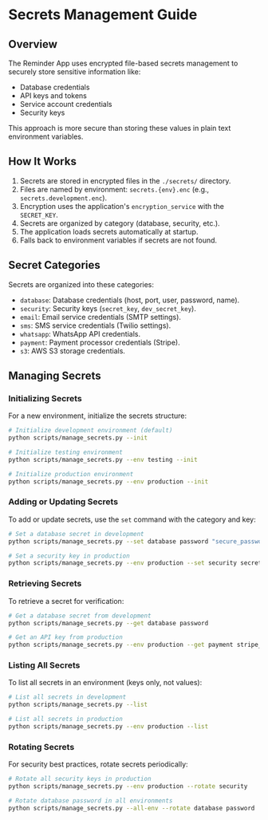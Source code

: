 # Secrets Management Guide

## Overview

The Reminder App uses encrypted file-based secrets management to securely store sensitive information like:

- Database credentials
- API keys and tokens
- Service account credentials
- Security keys

This approach is more secure than storing these values in plain text environment variables.

## How It Works

1. Secrets are stored in encrypted files in the `./secrets/` directory.
2. Files are named by environment: `secrets.{env}.enc` (e.g., `secrets.development.enc`).
3. Encryption uses the application's `encryption_service` with the `SECRET_KEY`.
4. Secrets are organized by category (database, security, etc.).
5. The application loads secrets automatically at startup.
6. Falls back to environment variables if secrets are not found.

## Secret Categories

Secrets are organized into these categories:

- `database`: Database credentials (host, port, user, password, name).
- `security`: Security keys (`secret_key`, `dev_secret_key`).
- `email`: Email service credentials (SMTP settings).
- `sms`: SMS service credentials (Twilio settings).
- `whatsapp`: WhatsApp API credentials.
- `payment`: Payment processor credentials (Stripe).
- `s3`: AWS S3 storage credentials.

## Managing Secrets

### Initializing Secrets

For a new environment, initialize the secrets structure:

```bash
# Initialize development environment (default)
python scripts/manage_secrets.py --init

# Initialize testing environment
python scripts/manage_secrets.py --env testing --init

# Initialize production environment
python scripts/manage_secrets.py --env production --init
```

### Adding or Updating Secrets

To add or update secrets, use the `set` command with the category and key:

```bash
# Set a database secret in development
python scripts/manage_secrets.py --set database password "secure_password123"

# Set a security key in production
python scripts/manage_secrets.py --env production --set security secret_key "production_secret_key_value"
```

### Retrieving Secrets

To retrieve a secret for verification:

```bash
# Get a database secret from development
python scripts/manage_secrets.py --get database password

# Get an API key from production
python scripts/manage_secrets.py --env production --get payment stripe_api_key
```

### Listing All Secrets

To list all secrets in an environment (keys only, not values):

```bash
# List all secrets in development
python scripts/manage_secrets.py --list

# List all secrets in production
python scripts/manage_secrets.py --env production --list
```

### Rotating Secrets

For security best practices, rotate secrets periodically:

```bash
# Rotate all security keys in production
python scripts/manage_secrets.py --env production --rotate security

# Rotate database password in all environments
python scripts/manage_secrets.py --all-env --rotate database password
```
